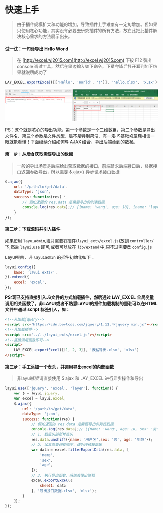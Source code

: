 # 快速上手

> 由于插件规模扩大和功能的增加，导致插件上手难度有一定的增加。但如果只使用核心功能，其实没有必要去研究插件的所有方法，故在此把此插件解决核心需求的方法展示出来。

#### 试一试：一句话导出 Hello World

> 在 [http://excel.wj2015.com](http://excel.wj2015.com) 下按 F12 弹出 console 调试工具，然后在里边输入如下命令，下载完毕后打开看到如下结果就说明成功了

```javascript
LAY_EXCEL.exportExcel([['Hello', 'World', '!']], 'hello.xlsx', 'xlsx')
```

![1566996326664](assets/1566996326664.png)

PS：这个就是核心的导出功能，第一个参数是一个二维数组，第二个参数是导出文件名，第三个参数是文件类型，是不是特别简洁，有一定JS基础的童鞋相信一眼就能看懂！下面继续介绍如何与 AJAX 结合，导出后端给到的数据。

#### 第一步：从后台获取需要导出的数据

> 一般的导出场景是后端给出获取数据的接口，前端请求后端接口后，根据接口返回参数导出，所以需要 $.ajax() 异步请求接口数据

```javascript
$.ajax({
    url: '/path/to/get/data',
    dataType: 'json',
    success: function(res) {
        // 假如返回的 res.data 是需要导出的列表数据
        console.log(res.data);// [{name: 'wang', age: 18}, {name: 'layui', age: 3}]
    }
});
```

#### 第二步：下载源码并引入插件

如果使用 `layuiadmin`,则只需要将插件(`layui_exts/excel.js`)放到 `controller/`下,然后 `layui.use` 即可,或者可以放在 `lib/extend` 中,只不过需要改 `config.js`

Layui项目，非 `layuiadmin` 的插件初始化如下：

```javascript
layui.config({
	base: 'layui_exts/',
}).extend({
    excel: 'excel',
});
```

**PS:现已支持直接引入JS文件的方式加载插件，然后通过 LAY_EXCEL 全局变量调用相关函数了，非LAYUI或者不熟悉LAYUI的插件加载机制的童鞋可以在HTML文件中通过 script 标签引入，如：**

```html
<!--先加载jquery-->
<script src="https://cdn.bootcss.com/jquery/1.12.4/jquery.min.js"></script>
<!--再加载插件-->
<script src="../../layui_exts/excel.js"></script>
<!--直接调用函数即可-->
<script>
    LAY_EXCEL.exportExcel([[1, 2, 3]], '表格导出.xlsx', 'xlsx')
</script>
```

#### 第三步：手工添加一个表头，并调用导出excel的内部函数

> 非layui框架请直接使用 $.ajax 和 LAY_EXCEL 进行异步操作和导出

```javascript
layui.use(['jquery', 'excel', 'layer'], function() {
    var $ = layui.jquery;
    var excel = layui.excel;
    $.ajax({
        url: '/path/to/get/data',
        dataType: 'json',
        success: function(res) {
            // 假如返回的 res.data 是需要导出的列表数据
            console.log(res.data);// [{name: 'wang', age: 18, sex: '男'}, {name: 'layui', age: 3, sex: '女'}]
            // 1. 数组头部新增表头
            res.data.unshift({name: '用户名',sex: '男', age: '年龄'});
            // 2. 如果需要调整顺序，请执行梳理函数
            var data = excel.filterExportData(res.data, [
                'name',
                'sex',
                'age',
            ]);
            // 3. 执行导出函数，系统会弹出弹框
            excel.exportExcel({
                sheet1: data
            }, '导出接口数据.xlsx', 'xlsx');
        }
    });
});
```